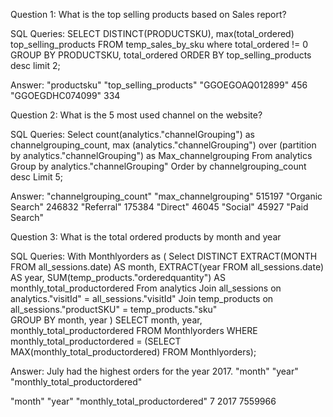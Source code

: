 Question 1: 
What is the top selling products based on Sales report?

SQL Queries:
SELECT DISTINCT(PRODUCTSKU), max(total_ordered) top_selling_products
FROM temp_sales_by_sku 
where total_ordered != 0
GROUP BY PRODUCTSKU, total_ordered
ORDER BY top_selling_products desc
limit 2;

Answer: 
"productsku"	"top_selling_products"
"GGOEGOAQ012899"	456
"GGOEGDHC074099"	334


Question 2: 
What is the 5 most used channel on the website?

SQL Queries:
Select count(analytics."channelGrouping") as channelgrouping_count,	max (analytics."channelGrouping") over (partition by analytics."channelGrouping") as Max_channelgrouping 
From analytics
Group by analytics."channelGrouping"
Order by channelgrouping_count desc
Limit 5; 

Answer: 
"channelgrouping_count"	"max_channelgrouping"
515197	"Organic Search"
246832	"Referral"
175384	"Direct"
46045	"Social"
45927	"Paid Search"  



Question 3: 
 What is the total ordered products by month and year

SQL Queries:
With Monthlyorders as (
Select DISTINCT EXTRACT(MONTH FROM all_sessions.date) AS month, EXTRACT(year FROM all_sessions.date) AS year, SUM(temp_products."orderedquantity") AS monthly_total_productordered
From analytics
Join all_sessions on analytics."visitId" = all_sessions."visitId"
Join temp_products on all_sessions."productSKU" = temp_products."sku" 	
GROUP BY  month, year
)
SELECT month, year, monthly_total_productordered
FROM Monthlyorders
WHERE monthly_total_productordered = (SELECT MAX(monthly_total_productordered) FROM Monthlyorders);

Answer:
July had the highest orders for the year 2017. 
"month"	"year"	"monthly_total_productordered"

"month"	"year"	"monthly_total_productordered"
7	2017	7559966






